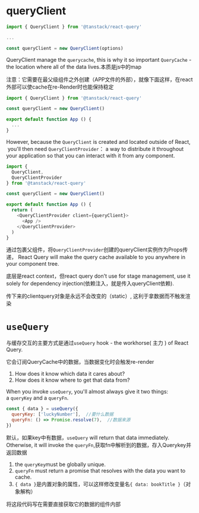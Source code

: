 # queryClient

```js
import { QueryClient } from '@tanstack/react-query'

...

const queryClient = new QueryClient(options)
```

QueryClient manage the `querycache`, this is why it so important
`QueryCache` - the location where all of the data lives.本质是js中的map

注意：它需要在最父级组件之外创建（APP文件的外部），就像下面这样，在react外部可以使cache在re-Render时也能保持稳定

```js
import { QueryClient } from '@tanstack/react-query'

const queryClient = new QueryClient()

export default function App () {
  ...
}
```

However, because the `QueryClient` is created and located outside of React,  you'll then need `QueryClientProvider`： a way to distribute it throughout your application so that you can interact with it from any component.

```js {10,12}
import { 
  QueryClient, 
  QueryClientProvider 
} from '@tanstack/react-query'

const queryClient = new QueryClient()

export default function App () {
  return (
    <QueryClientProvider client={queryClient}>
      <App />
    </QueryClientProvider>
  )
}
```

通过包裹父组件，将`QueryClientProvider`创建的queryClient实例作为Props传递，
React Query will make the query cache available to you anywhere in your component tree.

底层是react context，但react query don't use for stage management, use it solely for dependency injection(依赖注入，就是传入queryClient依赖).

传下来的clientquery对象是永远不会改变的（static）, 这利于拿数据而不触发渲染

# `useQuery`

与缓存交互的主要方式是通过`useQuery` hook - the workhorse( 主力 ) of React Query.

它会订阅QueryCache中的数据，当数据变化时会触发re-render

1. How does it know which data it cares about?
2. How does it know where to get that data from?

When you invoke `useQuery`, you'll almost always give it two things: 
a `queryKey` and a `queryFn`.

```js
const { data } = useQuery({
  queryKey: ['luckyNumber'],  //要什么数据
  queryFn: () => Promise.resolve(7),  //数据来源
})
```

默认，如果key中有数据，`useQuery` will return that data immediately.
Otherwise, it will invoke the `queryFn`,获取fn中解析到的数据，存入Querykey并返回数据

1. the `queryKey`must be globally unique.
2. `queryFn` must return a promise that resolves with the data you want to cache.
3. `{ data }`是内置对象的属性，可以这样修改变量名`{ data: bookTitle }`（对象解构）

将这段代码写在需要直接获取它的数据的组件内部